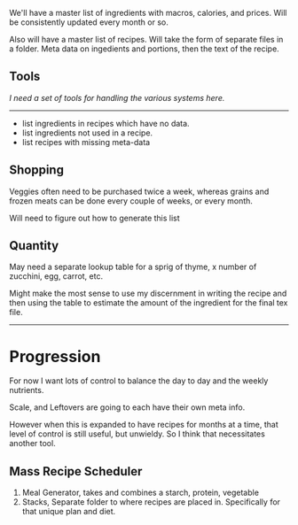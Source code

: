We'll have a master list of ingredients with macros, calories, and prices. Will be consistently updated every month or so. 

Also will have a master list of recipes. Will take the form of separate files in a folder. Meta data on ingedients and portions, then the text of the recipe. 

## Tools

*I need a set of tools for handling the various systems here.*

------------

* list ingredients in recipes which have no data. 
* list ingredients not used in a recipe. 
* list recipes with missing meta-data


## Shopping

Veggies often need to be purchased twice a week, whereas grains and frozen meats can be done every couple of weeks, or every month. 

Will need to figure out how to generate this list

## Quantity

May need a separate lookup table for a sprig of thyme, x number of zucchini, egg, carrot, etc.

Might make the most sense to use my discernment in writing the recipe and then using the table to estimate the amount of the ingredient for the final tex file. 

-----------------

# Progression

For now I want lots of control to balance the day to day and the weekly nutrients. 

Scale, and Leftovers are going to each have their own meta info.

However when this is expanded to have recipes for months at a time, that level of control is still useful, but unwieldy. So I think that necessitates another tool. 

## Mass Recipe Scheduler

1) Meal Generator, takes and combines a starch, protein, vegetable
2) Stacks, Separate folder to where recipes are placed in. 
   Specifically for that unique plan and diet. 
